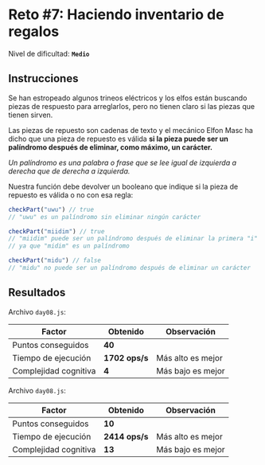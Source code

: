 # Reto #7: Haciendo inventario de regalos

Nivel de dificultad: **`Medio`**

## Instrucciones

Se han estropeado algunos trineos eléctricos y los elfos están buscando piezas de respuesto para arreglarlos, pero no tienen claro si las piezas que tienen sirven.

Las piezas de repuesto son cadenas de texto y el mecánico Elfon Masc ha dicho que una pieza de repuesto es válida **si la pieza puede ser un palíndromo después de eliminar, como máximo, un carácter.**

*Un palíndromo es una palabra o frase que se lee igual de izquierda a derecha que de derecha a izquierda.*

Nuestra función debe devolver un booleano que indique si la pieza de repuesto es válida o no con esa regla:

``` javascript
checkPart("uwu") // true
// "uwu" es un palíndromo sin eliminar ningún carácter

checkPart("miidim") // true
// "miidim" puede ser un palíndromo después de eliminar la primera "i"
// ya que "midim" es un palíndromo

checkPart("midu") // false
// "midu" no puede ser un palíndromo después de eliminar un carácter
```

## Resultados

Archivo `day08.js`:

| Factor | Obtenido | Observación |
| ------ | ------ | ------ |
| Puntos conseguidos | **40** |  |
| Tiempo de ejecución | **1702 ops/s** | Más alto es mejor
| Complejidad cognitiva | **4** | Más bajo es mejor

Archivo `day08.js`:

| Factor | Obtenido | Observación |
| ------ | ------ | ------ |
| Puntos conseguidos | **10** |  |
| Tiempo de ejecución | **2414 ops/s** | Más alto es mejor
| Complejidad cognitiva | **13** | Más bajo es mejor

